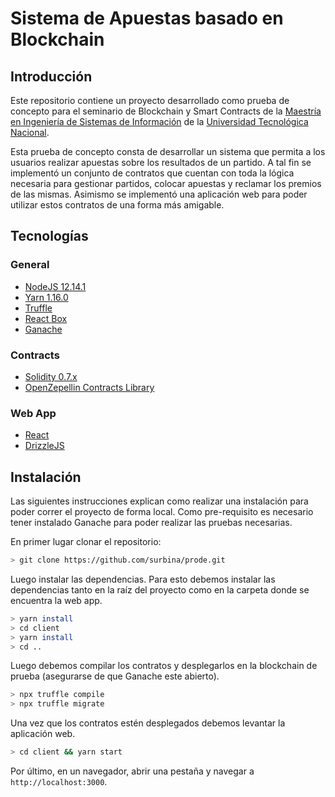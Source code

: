 # Sistema de Apuestas basado en Blockchain

## Introducción

Este repositorio contiene un proyecto desarrollado como prueba de concepto para el seminario de Blockchain y Smart Contracts de la [Maestría en Ingeniería de Sistemas de Información](https://www.frba.utn.edu.ar/posgrado/maestria-en-ingenieria-en-sistemas-de-informacion/) de la [Universidad Tecnológica Nacional](https://www.frba.utn.edu.ar/posgrado/).

Esta prueba de concepto consta de desarrollar un sistema que permita a los usuarios realizar apuestas sobre los resultados de un partido. A tal fin se implementó un conjunto de contratos que cuentan con toda la lógica necesaria para gestionar partidos, colocar apuestas y reclamar los premios de las mismas. Asimismo se implementó una aplicación web para poder utilizar estos contratos de una forma más amigable.

## Tecnologías

### General

- [NodeJS 12.14.1](https://nodejs.org)
- [Yarn 1.16.0](https://yarnpkg.com)
- [Truffle](https://www.trufflesuite.com/truffle)
- [React Box](https://www.trufflesuite.com/boxes/react)
- [Ganache](https://www.trufflesuite.com/ganache)

### Contracts

- [Solidity 0.7.x](https://docs.soliditylang.org/en/v0.7.5/)
- [OpenZepellin Contracts Library](https://github.com/OpenZeppelin/openzeppelin-contracts)

### Web App

- [React](https://reactjs.org)
- [DrizzleJS](https://www.trufflesuite.com/drizzle)

## Instalación

Las siguientes instrucciones explican como realizar una instalación para poder correr el proyecto de forma local. Como pre-requisito es necesario tener instalado Ganache para poder realizar las pruebas necesarias.

En primer lugar clonar el repositorio:

```bash
> git clone https://github.com/surbina/prode.git
```

Luego instalar las dependencias. Para esto debemos instalar las dependencias tanto en la raíz del proyecto como en la carpeta donde se encuentra la web app.

```bash
> yarn install
> cd client
> yarn install
> cd ..
```

Luego debemos compilar los contratos y desplegarlos en la blockchain de prueba (asegurarse de que Ganache este abierto).

```bash
> npx truffle compile
> npx truffle migrate
```

Una vez que los contratos estén desplegados debemos levantar la aplicación web.

```bash
> cd client && yarn start
```

Por último, en un navegador, abrir una pestaña y navegar a `http://localhost:3000`.
